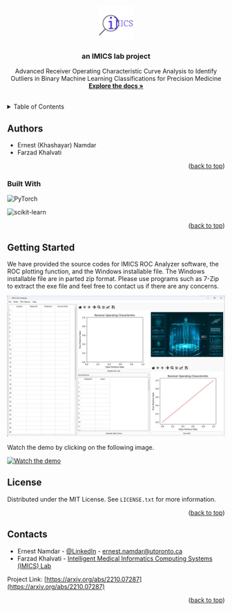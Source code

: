 <!-- Source: https://github.com/othneildrew/Best-README-Template/pull/73 -->
<a name="readme-top"></a>


<!-- PROJECT SHIELDS -->
<!--
*** I'm using markdown "reference style" links for readability.
*** Reference links are enclosed in brackets [ ] instead of parentheses ( ).
*** See the bottom of this document for the declaration of the reference variables
*** for contributors-url, forks-url, etc. This is an optional, concise syntax you may use.
*** https://www.markdownguide.org/basic-syntax/#reference-style-links
-->


<!-- PROJECT LOGO -->
<br />
<div align="center">
  <a href="https://github.com/IMICSLab/ROC_Analyzer">
    <img src="images/logo.png" alt="Logo" width="80" height="80">
  </a>

  <h3 align="center">an IMICS lab project</h3>

  <p align="center">
    Advanced Receiver Operating Characteristic Curve Analysis to Identify Outliers in Binary Machine Learning Classifications for Precision Medicine
    <br />
    <a href="https://arxiv.org/abs/2210.07287"><strong>Explore the docs »</strong></a>
    <br />
    <br />
  </p>
</div>



<!-- TABLE OF CONTENTS -->
<details>
  <summary>Table of Contents</summary>
  <ol>
    <li>
      <a href="#authors">Authors</a>
    </li>
    <li>
      <a href="#getting-started">Getting Started</a>
    </li>
    <li><a href="#license">License</a></li>
    <li><a href="#contact">Contact</a></li>
    <li><a href="#acknowledgments">Acknowledgments</a></li>
  </ol>
</details>


<!-- ABOUT THE PROJECT -->
## Authors

* Ernest (Khashayar) Namdar
* Farzad Khalvati



<p align="right">(<a href="#readme-top">back to top</a>)</p>



### Built With

![PyTorch][pytoch]

![scikit-learn](https://img.shields.io/badge/scikit--learn-%23F7931E.svg?style=for-the-badge&logo=scikit-learn&logoColor=white)

<p align="right">(<a href="#readme-top">back to top</a>)</p>



<!-- GETTING STARTED -->
## Getting Started

We have provided the source codes for IMICS ROC Analyzer software, the ROC plotting function, and the Windows installable file. The Windows installable file are in parted zip format. Please use programs such as 7-Zip to extract the exe file and feel free to contact us if there are any concerns.

![IMICS ROC Analyzer][IMICS_ROC_Analyzer]


Watch the demo by clicking on the following image.

[![Watch the demo](https://img.youtube.com/vi/_rM6DHBo3Cc/maxresdefault.jpg)](https://youtu.be/_rM6DHBo3Cc)


<!-- LICENSE -->
## License

Distributed under the MIT License. See `LICENSE.txt` for more information.

<p align="right">(<a href="#readme-top">back to top</a>)</p>



<!-- CONTACT -->
## Contacts

* Ernest Namdar - [@LinkedIn](https://www.linkedin.com/in/ernest-namdar/) - ernest.namdar@utoronto.ca
* Farzad Khalvati - [Intelligent Medical Informatics Computing Systems (IMICS) Lab](https://imics.ca/)

Project Link: [https://arxiv.org/abs/2210.07287](https://arxiv.org/abs/2210.07287)



<p align="right">(<a href="#readme-top">back to top</a>)</p>



<!-- MARKDOWN LINKS & IMAGES -->
<!-- https://www.markdownguide.org/basic-syntax/#reference-style-links -->
[IMICS_ROC_Analyzer]: images/fig1.png
[pytoch]: https://img.shields.io/badge/PyTorch-EE4C2C.svg?style=for-the-badge&logo=PyTorch&logoColor=white
